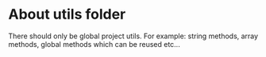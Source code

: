 # About utils folder

There should only be global project utils. For example: string methods, array methods, global methods which can be reused etc...